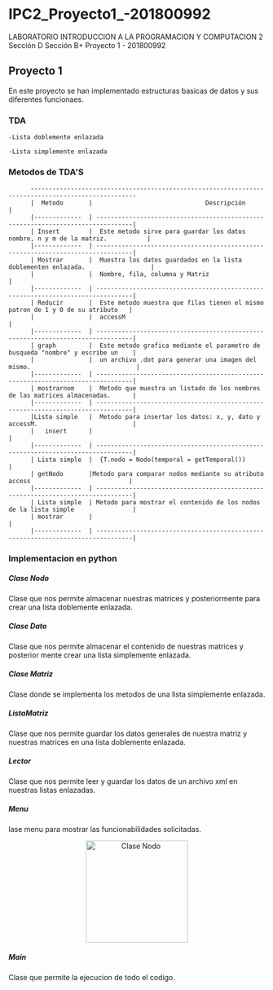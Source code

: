 # IPC2_Proyecto1_-201800992
LABORATORIO INTRODUCCION A LA PROGRAMACION Y COMPUTACION 2 Sección D
Sección B+
Proyecto 1 - 201800992

## Proyecto 1
En este proyecto se han implementado estructuras basicas de datos y sus diferentes funcionaes. 
### TDA

```
-Lista doblemente enlazada

-Lista simplemente enlazada

```
### Metodos de TDA'S
```
      ---------------------------------------------------------------------------------------------------
      |  Metodo       |                               Descripción                                       |
      |-------------  | --------------------------------------------------------------------------------|
      | Insert        |  Este metodo sirve para guardar los datos nombre, n y m de la matriz.           |
      |-------------  | --------------------------------------------------------------------------------|
      | Mostrar       |  Muestra los datos guardados en la lista doblementen enlazada.                  |
      |               |  Nombre, fila, columna y Matriz                                                 |
      |-------------  | --------------------------------------------------------------------------------|
      | Reducir       |  Este metodo muestra que filas tienen el mismo patron de 1 y 0 de su atributo   |
      |               |  accessM                                                                        |
      |-------------  | --------------------------------------------------------------------------------|
      | graph         |  Este metodo grafica mediante el parametro de busqueda "nombre" y escribe un    |
      |               |  un archivo .dot para generar una imagen del mismo.                             |
      |-------------  | --------------------------------------------------------------------------------|
      | mostrarnom    |  Metodo que muestra un listado de los nombres de las matrices almacenadas.      |
      |-------------  | --------------------------------------------------------------------------------|
      |Lista simple   |  Metodo para insertar los datos: x, y, dato y accessM.                          |
      |   insert      |                                                                                 |
      |-------------  | --------------------------------------------------------------------------------|
      | Lista simple  |  {T.nodo = Nodo(temporal = getTemporal())                                       |
      | getNodo       |Metodo para comparar nodos mediante su atributo access                           |
      |-------------  | --------------------------------------------------------------------------------|
      | Lista simple  | Metodo para mostrar el contenido de los nodos de la lista simple                |
      | mostrar       |                                                                                 |
      |-------------  | --------------------------------------------------------------------------------|
```
### Implementacion en python
##### Clase Nodo
Clase que nos permite almacenar nuestras matrices y posteriormente para crear una lista doblemente enlazada.

##### Clase Dato
Clase que nos permite almacenar el contenido de nuestras matrices y posterior mente crear una lista simplemente enlazada. 

##### Clase Matriz
Clase donde se implementa los metodos de una lista simplemente enlazada. 

##### ListaMatriz
Clase que nos permite guardar los datos generales de nuestra matriz y nuestras matrices en una lista doblemente enlazada. 

##### Lector
Clase que nos permite leer y guardar los datos de un archivo xml en nuestras listas enlazadas.

##### Menu
lase menu para mostrar las funcionabilidades solicitadas.
<p align="center">
  <img src="img/Menu.PNG" width="200" alt="Clase Nodo">
</p>

##### Main
Clase que permite la ejecucion de todo el codigo.
